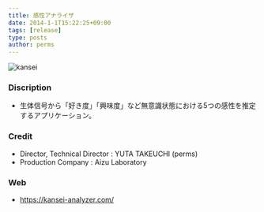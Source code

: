 ```yaml
---
title: 感性アナライザ
date: 2014-1-1T15:22:25+09:00
tags: [release]
type: posts
author: perms
---
```


![kansei](/img/works/kansei.png "kansei")

### Discription
- 生体信号から「好き度」「興味度」など無意識状態における5つの感性を推定するアプリケーション。

### Credit
- Director, Technical Director : YUTA TAKEUCHI (perms)
- Production Company : Aizu Laboratory

### Web
- https://kansei-analyzer.com/
